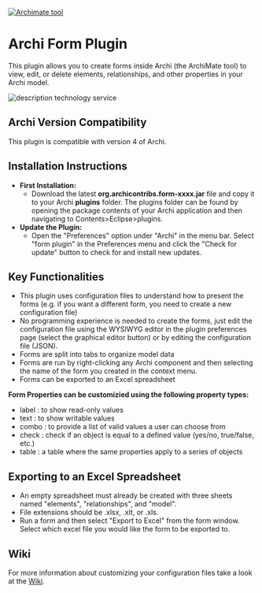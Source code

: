 [![Archimate tool](https://www.archimatetool.com/wp-content/uploads/2018/07/header.png)](http://www.archimatetool.com/)
# Archi Form Plugin
This plugin allows you to create forms inside Archi (the ArchiMate tool) to view, edit, or delete
elements, relationships, and other properties in your Archi model. 

![description technology service](https://github.com/audreykoz/form-plugin/blob/master/sources/help/img/Example_Archi_Model.archimate.gif)
## Archi Version Compatibility
This plugin is compatible with version 4 of Archi.

## Installation Instructions
* **First Installation:**
  * Download the latest **org.archicontribs.form-xxxx.jar** file and copy it to your Archi **plugins** 
    folder. The plugins folder can be found by opening the package contents of your Archi application 
    and then navigating to Contents>Eclipse>plugins. 
* **Update the Plugin:**
  * Open the "Preferences" option under "Archi" in the menu bar. 
    Select "form plugin" in the Preferences menu and click the "Check for update"
    button to check for and install new updates.
  
## Key Functionalities
* This plugin uses configuration files to understand how to present the forms (e.g. if you want a different form, you need to create a new configuration file)
* No programming experience is needed to create the forms, just edit the configuration file using the 
WYSIWYG editor in the plugin preferences page (select the graphical editor button) or by editing the configuration file (JSON).
* Forms are split into tabs to organize model data
* Forms are run by right-clicking any Archi component and then selecting the name of the form you created in the context menu.
* Forms can be exported to an Excel spreadsheet

**Form Properties can be customizied using the following property types:**
* label : to show read-only values
* text : to show writable values 
* combo : to provide a list of valid values a user can choose from
* check : check if an object is equal to a defined value (yes/no, true/false, etc.)
* table : a table where the same properties apply to a series of objects

## Exporting to an Excel Spreadsheet 
* An empty spreadsheet must already be created with three sheets named "elements", "relationships", and "model". 
* File extensions should be .xlsx, .xlt, or .xls. 
* Run a form and then select "Export to Excel" from the form window. Select which excel file you would like the form to be exported to.

## Wiki
For more information about customizing your configuration files take a look at the [Wiki](https://github.com/archi-contribs/form-plugin/wiki).
 

